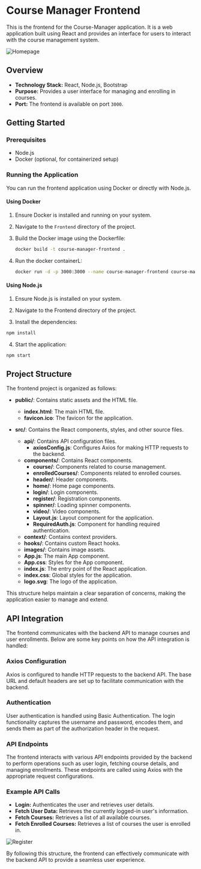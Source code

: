 # Course Manager Frontend

This is the frontend for the Course-Manager application. It is a web application built using React and provides an interface for users to interact with the course management system.

![Homepage](https://github.com/SameedIlyas/Course-Manager/assets/127698326/825fc1ac-37d4-4408-a960-32780bbd3b63)

## Overview

- **Technology Stack:** React, Node.js, Bootstrap
- **Purpose:** Provides a user interface for managing and enrolling in courses.
- **Port:** The frontend is available on port `3000`.

## Getting Started

### Prerequisites

- Node.js
- Docker (optional, for containerized setup)

### Running the Application

You can run the frontend application using Docker or directly with Node.js.

#### Using Docker

1. Ensure Docker is installed and running on your system.

2. Navigate to the `Frontend` directory of the project.

3. Build the Docker image using the Dockerfile:

   ```sh
   docker build -t course-manager-frontend .
   ```

4. Run the docker containerL:

   ```sh
   docker run -d -p 3000:3000 --name course-manager-frontend course-manager-frontend
   ```

#### Using Node.js

1. Ensure Node.js is installed on your system.

2. Navigate to the Frontend directory of the project.

3. Install the dependencies:

```sh
npm install
```

4. Start the application:

```sh
npm start
```

## Project Structure

The frontend project is organized as follows:

- **public/**: Contains static assets and the HTML file.
  - **index.html**: The main HTML file.
  - **favicon.ico**: The favicon for the application.

- **src/**: Contains the React components, styles, and other source files.
  - **api/**: Contains API configuration files.
    - **axiosConfig.js**: Configures Axios for making HTTP requests to the backend.
  - **components/**: Contains React components.
    - **course/**: Components related to course management.
    - **enrolledCourses/**: Components related to enrolled courses.
    - **header/**: Header components.
    - **home/**: Home page components.
    - **login/**: Login components.
    - **register/**: Registration components.
    - **spinner/**: Loading spinner components.
    - **video/**: Video components.
    - **Layout.js**: Layout component for the application.
    - **RequiredAuth.js**: Component for handling required authentication.
  - **context/**: Contains context providers.
  - **hooks/**: Contains custom React hooks.
  - **images/**: Contains image assets.
  - **App.js**: The main App component.
  - **App.css**: Styles for the App component.
  - **index.js**: The entry point of the React application.
  - **index.css**: Global styles for the application.
  - **logo.svg**: The logo of the application.

This structure helps maintain a clear separation of concerns, making the application easier to manage and extend.

## API Integration

The frontend communicates with the backend API to manage courses and user enrollments. Below are some key points on how the API integration is handled:

### Axios Configuration

Axios is configured to handle HTTP requests to the backend API. The base URL and default headers are set up to facilitate communication with the backend.

### Authentication

User authentication is handled using Basic Authentication. The login functionality captures the username and password, encodes them, and sends them as part of the authorization header in the request.

### API Endpoints

The frontend interacts with various API endpoints provided by the backend to perform operations such as user login, fetching course details, and managing enrollments. These endpoints are called using Axios with the appropriate request configurations.

### Example API Calls

- **Login:** Authenticates the user and retrieves user details.
- **Fetch User Data:** Retrieves the currently logged-in user's information.
- **Fetch Courses:** Retrieves a list of all available courses.
- **Fetch Enrolled Courses:** Retrieves a list of courses the user is enrolled in.

![Register](https://github.com/SameedIlyas/Course-Manager/assets/127698326/463d79ba-95e9-4f62-acda-983d3c4d936d)

By following this structure, the frontend can effectively communicate with the backend API to provide a seamless user experience.
